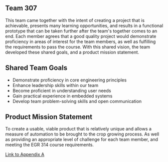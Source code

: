 ## Team 307
This team came together with the intent of creating a project that is achievable, presents many learning opportunities, and results in a functional prototype that can be taken further after the team's together comes to an end. Each member agrees that a good quality project would demonstrate proficiency in areas of interest for the team members, as well as fulfilling the requirements to pass the course. With this shared vision, the team developed these shared goals, and a product mission statement.

## Shared Team Goals

- Demonstrate proficiency in core engineering principles
- Enhance leadership skills within our team
- Become proficient in understanding user needs
- Gain practical experience in embedded systems
- Develop team problem-solving skills and open communication

## Product Mission Statement

To create a usable, viable product that is relatively unique and allows a measure of automation to be brought to the crop growing process. As well as providing an appropriate level of challenge for each team member, and meeting the EGR 314 course requirements.

[Link to Appendix A](./TeamOrgAppA.md)
